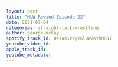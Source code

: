 ```yaml
---
layout: post
title: "MLW Rewind Episode 22"
date: 2021-07-04
categories: straight-talk-wrestling
author: george-mckay
spotify_track_id: 0esaX1V9gY6lUW2KYhMRNI
youtube_video_id: 
apple_track_id: 
youtube_metadata: 
---
```


